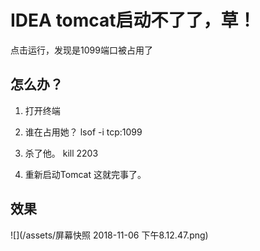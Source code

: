 # IDEA tomcat启动不了了，草！
点击运行，发现是1099端口被占用了
## 怎么办？ 
 1. 打开终端
 
 2. 谁在占用她？
  lsof -i tcp:1099
 3. 杀了他。
 kill 2203
 4. 重新启动Tomcat
 这就完事了。

## 效果
![](/assets/屏幕快照 2018-11-06 下午8.12.47.png)